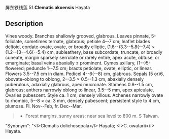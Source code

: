 屏东铁线莲
51.**Clematis akoensis** Hayata

## Description
Vines woody. Branches shallowly grooved, glabrous. Leaves pinnate, 5-foliolate, sometimes ternate, glabrous; petiole 4--7 cm; leaflet blades deltoid, cordate-ovate, ovate, or broadly elliptic, (1.6--)3.3--5.8(--7.4) × (1.2--)3--4.6(--5.4) cm, subleathery, base subcordate, truncate, or broadly cuneate, margin sparsely serrulate or rarely entire, apex acute, obtuse, or emarginate; basal veins abaxially ± prominent. Cymes axillary, (1--)5-flowered; peduncle 1--7.5 cm; bracts petiolate, ovate, elliptic, or linear. Flowers 3.5--7.5 cm in diam. Pedicel 4--6(--8) cm, glabrous. Sepals (5 or)6, obovate-oblong to oblong, 2--3.5 × 0.5--1.3 cm, abaxially densely puberulous, adaxially glabrous, apex mucronate. Stamens 0.8--1.5 cm, glabrous; anthers narrowly oblong to linear, 3.5--5 mm, apex apiculate. Ovaries pubescent. Style ca. 1 cm, densely villous. Achenes narrowly ovate to rhombic, 5--8 × ca. 3 mm, densely pubescent; persistent style to 4 cm, plumose. Fl. Nov--Feb, fr. Dec--Mar.


> * Forest margins, sunny areas; near sea level to 800 m. S Taiwan.

  "Synonym": "&lt;I&gt;Clematis dolichosepala&lt;/I&gt; Hayata; &lt;I&gt;C. owatarii&lt;/I&gt; Hayata.

